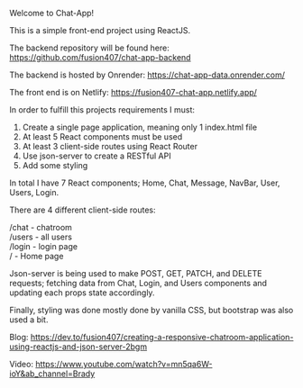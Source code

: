 Welcome to Chat-App!

This is a simple front-end project using ReactJS.

The backend repository will be found here: https://github.com/fusion407/chat-app-backend

The backend is hosted by Onrender: https://chat-app-data.onrender.com/

The front end is on Netlify: https://fusion407-chat-app.netlify.app/

In order to fulfill this projects requirements I must:

1) Create a single page application, meaning only 1 index.html file
2) At least 5 React components must be used
3) At least 3 client-side routes using React Router
4) Use json-server to create a RESTful API
5) Add some styling

In total I have 7 React components; Home, Chat, Message, NavBar, User, Users, Login.

There are 4 different client-side routes: 

/chat  -  chatroom  
/users  -  all users  
/login  -  login page  
/  -  Home page

Json-server is being used to make POST, GET, PATCH, and DELETE requests; fetching data from Chat, Login, and Users components and updating each props state accordingly.

Finally, styling was done mostly done by vanilla CSS, but bootstrap was also used a bit.

Blog: https://dev.to/fusion407/creating-a-responsive-chatroom-application-using-reactjs-and-json-server-2bgm

Video: https://www.youtube.com/watch?v=mn5qa6W-ioY&ab_channel=Brady